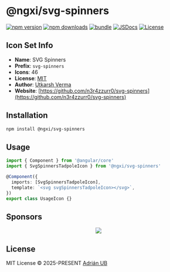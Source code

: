 # @ngxi/svg-spinners

[![npm version][npm-version-src]][npm-version-href]
[![npm downloads][npm-downloads-src]][npm-downloads-href]
[![bundle][bundle-src]][bundle-href]
[![JSDocs][jsdocs-src]][jsdocs-href]
[![License][license-src]][license-href]

## Icon Set Info

- **Name**: SVG Spinners
- **Prefix**: `svg-spinners`
- **Icons**: 46
- **License**: [MIT](https://github.com/n3r4zzurr0/svg-spinners/blob/main/LICENSE)
- **Author**: [Utkarsh Verma](https://github.com/n3r4zzurr0/svg-spinners)
- **Website**: [https://github.com/n3r4zzurr0/svg-spinners](https://github.com/n3r4zzurr0/svg-spinners)

## Installation

```sh
npm install @ngxi/svg-spinners
```

## Usage

```ts
import { Component } from '@angular/core'
import { SvgSpinnersTadpoleIcon } from '@ngxi/svg-spinners'

@Component({
  imports: [SvgSpinnersTadpoleIcon],
  template: `<svg svgSpinnersTadpoleIcon></svg>`,
})
export class UsageIcon {}
```

## Sponsors

<p align="center">
  <a href="https://cdn.jsdelivr.net/gh/adrian-ub/static/sponsors.svg">
    <img src='https://cdn.jsdelivr.net/gh/adrian-ub/static/sponsors.svg'/>
  </a>
</p>

## License

MIT License © 2025-PRESENT [Adrián UB](https://github.com/adrian-ub)

<!-- Badges -->

[npm-version-src]: https://img.shields.io/npm/v/@ngxi/svg-spinners?style=flat&colorA=080f12&colorB=1fa669
[npm-version-href]: https://npmjs.com/package/@ngxi/svg-spinners
[npm-downloads-src]: https://img.shields.io/npm/dm/@ngxi/svg-spinners?style=flat&colorA=080f12&colorB=1fa669
[npm-downloads-href]: https://npmjs.com/package/@ngxi/svg-spinners
[bundle-src]: https://img.shields.io/bundlephobia/minzip/@ngxi/svg-spinners?style=flat&colorA=080f12&colorB=1fa669&label=minzip
[bundle-href]: https://bundlephobia.com/result?p=@ngxi/svg-spinners
[license-src]: https://img.shields.io/npm/l/@ngxi/svg-spinners?style=flat&colorA=080f12&colorB=1fa669
[license-href]: https://github.com/adrian-ub/ngxi/blob/main/LICENSE
[jsdocs-src]: https://img.shields.io/badge/jsdocs-reference-080f12?style=flat&colorA=080f12&colorB=1fa669
[jsdocs-href]: https://www.jsdocs.io/package/@ngxi/svg-spinners
